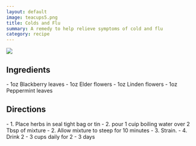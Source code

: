 ```yaml
---
layout: default
image: teacups5.png
title: Colds and Flu
summary: A remedy to help relieve symptoms of cold and flu
category: recipe
---
```

<img src="{{site.baseurl}}/img/teacups5.png" class="img-resize">

<h2 class="recipe-center">Ingredients</h2>
- 1oz Blackberry leaves
- 1oz Elder flowers
- 1oz Linden flowers
- 1oz Peppermint leaves

<h2 class="recipe-center">Directions</h2>
- 1. Place herbs in seal tight bag or tin
- 2. pour 1 cuip boiling water over 2 Tbsp of mixture
- 2. Allow mixture to steep for 10 minutes
- 3. Strain.
- 4. Drink 2 - 3 cups daily for 2 - 3 days
